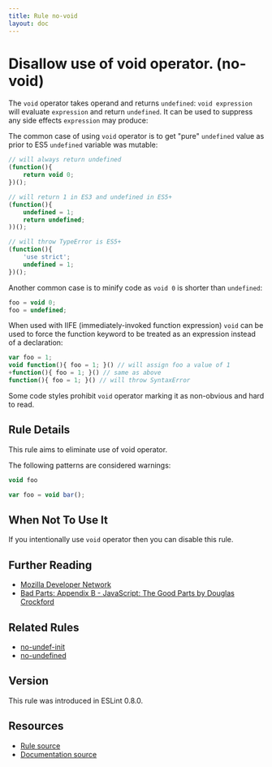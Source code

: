 ```yaml
---
title: Rule no-void
layout: doc
---
```

<!-- Note: No pull requests accepted for this file. See README.md in the root directory for details. -->
# Disallow use of void operator. (no-void)

The `void` operator takes operand and returns `undefined`: `void expression` will evaluate `expression` and return `undefined`. It can be used to suppress any side effects `expression` may produce:

The common case of using `void` operator is to get "pure" `undefined` value as prior to ES5 `undefined` variable was mutable:

```js
// will always return undefined
(function(){
    return void 0;
})();

// will return 1 in ES3 and undefined in ES5+
(function(){
    undefined = 1;
    return undefined;
))();

// will throw TypeError is ES5+
(function(){
    'use strict';
    undefined = 1;
})();
 ```

Another common case is to minify code as `void 0` is shorter than `undefined`:

```js
foo = void 0;
foo = undefined;
```

When used with IIFE (immediately-invoked function expression) `void` can be used to force the function keyword to be treated as an expression instead of a declaration:

```js
var foo = 1;
void function(){ foo = 1; }() // will assign foo a value of 1
+function(){ foo = 1; }() // same as above
function(){ foo = 1; }() // will throw SyntaxError
```

Some code styles prohibit `void` operator marking it as non-obvious and hard to read.

## Rule Details

This rule aims to eliminate use of void operator.

The following patterns are considered warnings:

```js
void foo
```

```js
var foo = void bar();
```

## When Not To Use It

If you intentionally use `void` operator then you can disable this rule.

## Further Reading

* [Mozilla Developer Network](https://developer.mozilla.org/en-US/docs/Web/JavaScript/Reference/Operators/void)
* [Bad Parts: Appendix B - JavaScript: The Good Parts by Douglas Crockford](http://oreilly.com/javascript/excerpts/javascript-good-parts/bad-parts.html)

## Related Rules

* [no-undef-init](no-undef-init)
* [no-undefined](no-undefined)

## Version

This rule was introduced in ESLint 0.8.0.

## Resources

* [Rule source](https://github.com/eslint/eslint/tree/master/lib/rules/no-void.js)
* [Documentation source](https://github.com/eslint/eslint/tree/master/docs/rules/no-void.md)
